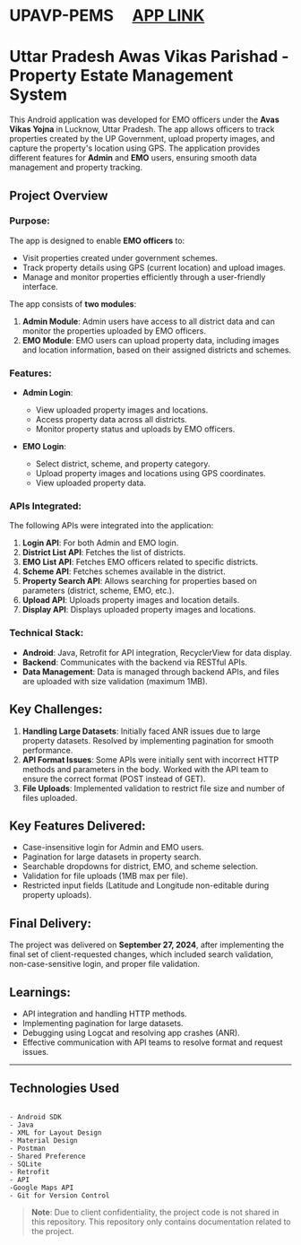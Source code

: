 # UPAVP-PEMS    &nbsp;&nbsp;&nbsp;&nbsp;[APP LINK](https://github.com/imthiyasalamdev/Android-Projects-Archive/releases/tag/%40github%2Frelease-drafter-action)

# Uttar Pradesh Awas Vikas Parishad - Property Estate Management System

This Android application was developed for EMO officers under the **Avas Vikas Yojna** in Lucknow, Uttar Pradesh. The app allows officers to track properties created by the UP Government, upload property images, and capture the property's location using GPS. The application provides different features for **Admin** and **EMO** users, ensuring smooth data management and property tracking.

## Project Overview

### Purpose:
The app is designed to enable **EMO officers** to:
- Visit properties created under government schemes.
- Track property details using GPS (current location) and upload images.
- Manage and monitor properties efficiently through a user-friendly interface.

The app consists of **two modules**:
1. **Admin Module**: Admin users have access to all district data and can monitor the properties uploaded by EMO officers.
2. **EMO Module**: EMO users can upload property data, including images and location information, based on their assigned districts and schemes.

### Features:
- **Admin Login**:
  - View uploaded property images and locations.
  - Access property data across all districts.
  - Monitor property status and uploads by EMO officers.

- **EMO Login**:
  - Select district, scheme, and property category.
  - Upload property images and locations using GPS coordinates.
  - View uploaded property data.

### APIs Integrated:
The following APIs were integrated into the application:
1. **Login API**: For both Admin and EMO login.
2. **District List API**: Fetches the list of districts.
3. **EMO List API**: Fetches EMO officers related to specific districts.
4. **Scheme API**: Fetches schemes available in the district.
5. **Property Search API**: Allows searching for properties based on parameters (district, scheme, EMO, etc.).
6. **Upload API**: Uploads property images and location details.
7. **Display API**: Displays uploaded property images and locations.

### Technical Stack:
- **Android**: Java, Retrofit for API integration, RecyclerView for data display.
- **Backend**: Communicates with the backend via RESTful APIs.
- **Data Management**: Data is managed through backend APIs, and files are uploaded with size validation (maximum 1MB).

## Key Challenges:
1. **Handling Large Datasets**: Initially faced ANR issues due to large property datasets. Resolved by implementing pagination for smooth performance.
2. **API Format Issues**: Some APIs were initially sent with incorrect HTTP methods and parameters in the body. Worked with the API team to ensure the correct format (POST instead of GET).
3. **File Uploads**: Implemented validation to restrict file size and number of files uploaded.

## Key Features Delivered:
- Case-insensitive login for Admin and EMO users.
- Pagination for large datasets in property search.
- Searchable dropdowns for district, EMO, and scheme selection.
- Validation for file uploads (1MB max per file).
- Restricted input fields (Latitude and Longitude non-editable during property uploads).
  
## Final Delivery:
The project was delivered on **September 27, 2024**, after implementing the final set of client-requested changes, which included search validation, non-case-sensitive login, and proper file validation.

## Learnings:
- API integration and handling HTTP methods.
- Implementing pagination for large datasets.
- Debugging using Logcat and resolving app crashes (ANR).
- Effective communication with API teams to resolve format and request issues.

---

## Technologies Used

```plaintext

- Android SDK
- Java
- XML for Layout Design
- Material Design
- Postman
- Shared Preference
- SQLite
- Retrofit
- API
-Google Maps API
- Git for Version Control

```

> **Note**: Due to client confidentiality, the project code is not shared in this repository. This repository only contains documentation related to the project.

 
